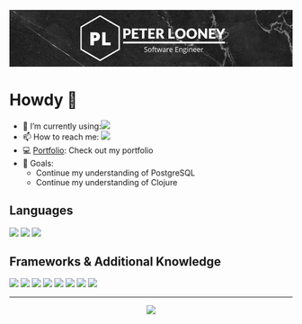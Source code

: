 ![Header](./githubLogo.png)

<h1>Howdy 👋</h1>
<div>
    <ul>
        <li>🌱 I’m currently using:<img src="https://img.shields.io/badge/Clojure-%23Clojure.svg?style=for-the-badge&logo=Clojure&labelColor=91dc47&color=90b4fe"/></li>
        <li> 📫 How to reach me: <a href="https://www.linkedin.com/in/peter-looney-27b732166/"><img src="https://img.shields.io/badge/linkedin%20-%230077B5.svg?&style=for-the-badge&logo=linkedin&logoColor=white"/></a></li>
        <li>💻 <a href="https://looney-portfolio.netlify.app/" target="_blank">Portfolio</a>: Check out my portfolio
        <li>🚴 Goals:
            <ul>
                <li>Continue my understanding of PostgreSQL</li>
                <li>Continue my understanding of Clojure</li>
            </ul>
        </li>
    </ul>
</div>

<div>
    <h2>Languages</h2>
        <img src="https://img.shields.io/badge/Clojure-%23Clojure.svg?style=for-the-badge&logo=Clojure&labelColor=91dc47&color=90b4fe"/>
        <img src="https://img.shields.io/badge/javascript%20-%23323330.svg?&style=for-the-badge&logo=javascript&logoColor=%23F7DF1E"/>
        <img src="https://img.shields.io/badge/python%20-%2314354C.svg?&style=for-the-badge&logo=python&logoColor=white"/>
</div>
<div>
    <h2>Frameworks & Additional Knowledge</h2>
        <img src="https://img.shields.io/badge/postgres-%23316192.svg?style=for-the-badge&logo=postgresql&logoColor=white"/>
        <img src="https://img.shields.io/badge/react%20-%2320232a.svg?&style=for-the-badge&logo=react&logoColor=%2361DAFB"/>
        <img src="https://img.shields.io/badge/docker-%230db7ed.svg?style=for-the-badge&logo=docker&logoColor=white"/>
        <img src="https://img.shields.io/badge/kubernetes-%23326ce5.svg?style=for-the-badge&logo=kubernetes&logoColor=white"/>
        <img src="https://img.shields.io/badge/azure-%230072C6.svg?style=for-the-badge&logo=microsoftazure&logoColor=white"/>
    <img src="https://img.shields.io/badge/terraform-%235835CC.svg?style=for-the-badge&logo=terraform&logoColor=white"/>
        <img src="https://img.shields.io/badge/git%20-%23F05033.svg?&style=for-the-badge&logo=git&logoColor=white"/>
        <img src="https://img.shields.io/badge/jira-%230A0FFF.svg?style=for-the-badge&logo=jira&logoColor=white"/>
        
</div>
<hr/>
<div style="display: flex; align-items: center; justify-content: center;">
    <img src="https://github-readme-stats.vercel.app/api?username=plooney81&count_private=true&show_icons=true&hide=contribs&theme=tokyonight" style="height: 225px; width: auto;">
</div>

<!--
<img src="https://wakatime.com/share/@60ac0dc4-bafe-4e66-bbb8-497c3ceddc1c/7a987dd6-981d-404a-9f0e-e61557e759be.svg"></img>
![](https://img.shields.io/badge/Code-JavaScript-informational?style=flat&logo=javascript&logoColor=white&color=2bbc8a)
<img src="https://wakatime.com/badge/github/plooney81/node-101.svg">
<div>
    <img src="https://wakatime.com/share/@60ac0dc4-bafe-4e66-bbb8-497c3ceddc1c/267b8182-b862-4c97-9dfe-d888e9e6e70f.svg">
</div>
-->

